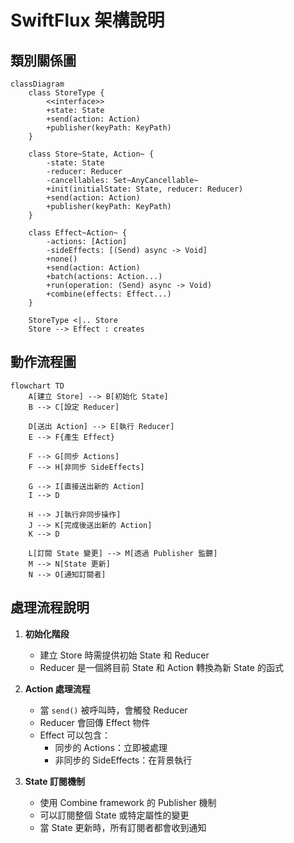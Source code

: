 # SwiftFlux 架構說明

## 類別關係圖

```mermaid
classDiagram
    class StoreType {
        <<interface>>
        +state: State
        +send(action: Action)
        +publisher(keyPath: KeyPath)
    }
    
    class Store~State, Action~ {
        -state: State
        -reducer: Reducer
        -cancellables: Set~AnyCancellable~
        +init(initialState: State, reducer: Reducer)
        +send(action: Action)
        +publisher(keyPath: KeyPath)
    }
    
    class Effect~Action~ {
        -actions: [Action]
        -sideEffects: [(Send) async -> Void]
        +none()
        +send(action: Action)
        +batch(actions: Action...)
        +run(operation: (Send) async -> Void)
        +combine(effects: Effect...)
    }
    
    StoreType <|.. Store
    Store --> Effect : creates
```

## 動作流程圖

```mermaid
flowchart TD
    A[建立 Store] --> B[初始化 State]
    B --> C[設定 Reducer]
    
    D[送出 Action] --> E[執行 Reducer]
    E --> F{產生 Effect}
    
    F --> G[同步 Actions]
    F --> H[非同步 SideEffects]
    
    G --> I[直接送出新的 Action]
    I --> D
    
    H --> J[執行非同步操作]
    J --> K[完成後送出新的 Action]
    K --> D
    
    L[訂閱 State 變更] --> M[透過 Publisher 監聽]
    M --> N[State 更新]
    N --> O[通知訂閱者]
```

## 處理流程說明

1. **初始化階段**
   - 建立 Store 時需提供初始 State 和 Reducer
   - Reducer 是一個將目前 State 和 Action 轉換為新 State 的函式

2. **Action 處理流程**
   - 當 `send()` 被呼叫時，會觸發 Reducer
   - Reducer 會回傳 Effect 物件
   - Effect 可以包含：
     - 同步的 Actions：立即被處理
     - 非同步的 SideEffects：在背景執行

3. **State 訂閱機制**
   - 使用 Combine framework 的 Publisher 機制
   - 可以訂閱整個 State 或特定屬性的變更
   - 當 State 更新時，所有訂閱者都會收到通知 